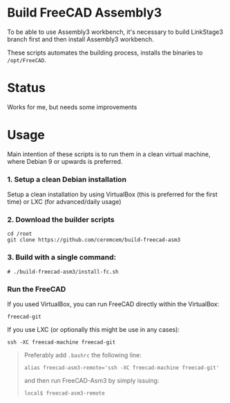 # Build FreeCAD Assembly3

To be able to use Assembly3 workbench, it's necessary to build LinkStage3 branch first and then install Assembly3 workbench. 

These scripts automates the building process, installs the binaries to `/opt/FreeCAD`. 

# Status 

Works for me, but needs some improvements

# Usage 

Main intention of these scripts is to run them in a clean virtual machine, where Debian 9 or upwards is preferred. 

### 1. Setup a clean Debian installation 

Setup a clean installation by using VirtualBox (this is preferred for the first time) or LXC (for advanced/daily usage)

### 2. Download the builder scripts

```
cd /root
git clone https://github.com/ceremcem/build-freecad-asm3
```

### 3. Build with a single command: 


```console
# ./build-freecad-asm3/install-fc.sh
```

### Run the FreeCAD

If you used VirtualBox, you can run FreeCAD directly within the VirtualBox: 

```
freecad-git
```

If you use LXC (or optionally this might be use in any cases): 

```
ssh -XC freecad-machine freecad-git
```

> Preferably add `.bashrc` the following line: 
> 
>     alias freecad-asm3-remote='ssh -XC freecad-machine freecad-git'
> 
> and then run FreeCAD-Asm3 by simply issuing: 
> 
>     local$ freecad-asm3-remote 
> 
